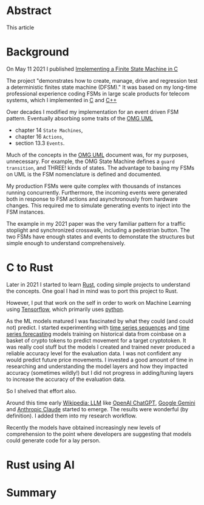 <!-- 
* convert to HTML to view
pandoc medium-rust-aiagent.md -o mra.html

* upload
https://github.com/dturvene/finite-state-machine/blob/main/rust_ai/medium-article.md

-->

# Abstract
This article

# Background
On May 11 2021 I published 
[Implementing a Finite State Machine in C](https://medium.com/@dturvene/implementing-a-finite-state-machine-in-c-aede8951b737)

The project "demonstrates how to create, manage, drive and regression test a
deterministic finites state machine (DFSM)."  It was based on my long-time
professional experience coding FSMs in large scale products for telecom
systems, which I implemented in 
[C](https://www.c-language.org/) and 
[C++](https://isocpp.org/)

Over decades I modified my implementation for an event driven FSM pattern.
Eventually absorbing some traits of the 
[OMG UML](https://www.omg.org/spec/UML/2.5.1) 
* chapter 14 `State Machines`,
* chapter 16 `Actions`, 
* section 13.3 `Events`.

Much of the concepts in the [OMG UML]() document was, for my purposes,
unnecessary. For example, the OMG State Machine defines a `guard transition`,
and THREE! kinds of states. The advantage to basing my FSMs on UML is the
FSM nomenclature is defined and documented.

My production FSMs were quite complex with thousands of instances running
concurrently. Furthermore, the incoming events were generated both in response
to FSM actions and asynchronously from hardware changes.  This required me to
simulate generating events to inject into the FSM instances.

The example in my 2021 paper was the very familiar pattern for a traffic
stoplight and synchronized crosswalk, including a pedestrian button.  The two
FSMs have enough states and events to demonstate the structures but simple
enough to understand comprehensively.

# C to Rust
Later in 2021 I started to learn [Rust](https://www.rust-lang.org/), coding
simple projects to understand the concepts. One goal I had in mind was to port
this project to Rust.

However, I put that work on the self in order to work on Machine Learning using 
[Tensorflow](https://www.tensorflow.org/), which primarily uses 
[python](https://www.python.org/).

As the ML models matured I was fascinated by what they could (and could not)
predict. I started experimenting with 
[time series sequences](https://en.wikipedia.org/wiki/Time_series) and
[time series forecasting](https://www.tensorflow.org/tutorials/structured_data/time_series) 
models training on historical data from
coinbase on a basket of crypto tokens to predict movement for a target
cryptotoken.  It was really cool stuff but the models I created and trained
never produced a reliable accuracy level for the evaluation data.  I was not
confident any would predict future price movements.  I invested a good amount
of time in researching and understanding the model layers and how they impacted
accuracy (sometimes wildly!) but I did not progress in adding/tuning layers to
increase the accuracy of the evaluation data.

So I shelved that effort also.

Around this time early 
[Wikipedia: LLM](https://en.wikipedia.org/wiki/Large_language_model) like 
[OpenAI ChatGPT](https://chatgpt.com/),
[Google Gemini](https://gemini.google.com/app) and
[Anthropic Claude](https://claude.ai/new)
started to emerge.  The results were wonderful (by definition).  I added them
into my research workflow.

Recently the models have obtained increasingly new levels of comprehension to
the point where developers are suggesting that models could generate code for a
lay person.

# Rust using AI

# Summary
